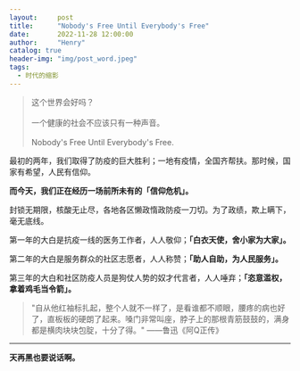 ```yaml
---
layout:     post
title:      "Nobody's Free Until Everybody's Free"
date:       2022-11-28 12:00:00
author:     "Henry"
catalog: true
header-img: "img/post_word.jpeg"
tags:
  - 时代的缩影
---
```


> 这个世界会好吗？  
> <br/>
> 一个健康的社会不应该只有一种声音。  
> <br/>
> Nobody's Free Until Everybody's Free. 
> 


最初的两年，我们取得了防疫的巨大胜利；一地有疫情，全国齐帮扶。那时候，国家有希望，人民有信仰。

**而今天，我们正在经历一场前所未有的「信仰危机」。** 

封锁无期限，核酸无止尽，各地各区懒政惰政防疫一刀切。为了政绩，欺上瞒下，毫无底线。

第一年的大白是抗疫一线的医务工作者，人人敬仰；**「白衣天使，舍小家为大家」。**

第二年的大白是服务群众的社区志愿者，人人称赞；**「助人自助，为人民服务」。**

第三年的大白和社区防疫人员是狗仗人势的奴才代言者，人人唾弃；**「恣意滥权，拿着鸡毛当令箭」。**

> "自从他红袖标扎起，整个人就不一样了，是看谁都不顺眼，腰疼的病也好了，直板板的硬朗了起来。嗓门非常叫座，脖子上的那根青筋鼓鼓的，满身都是横肉块块包腚，十分了得。" ——鲁迅《阿Q正传》

---


**天再黑也要说话啊。**

<br />



